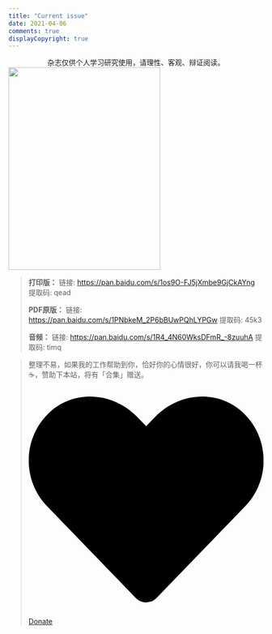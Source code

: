 ```yaml
---
title: "Current issue"
date: 2021-04-06
comments: true
displayCopyright: true 
---
```



<div style="text-align: center">杂志仅供个人学习研究使用，请理性、客观、辩证阅读。</div>

<img width=300 height=400 src='https://gitee.com/pylixm/picture/raw/master/2021-4-25/1619309817753-image.png'/>


> **打印版：** 链接: https://pan.baidu.com/s/1os9O-FJ5jXmbe9GjCkAYng 提取码: qead 
> 
> **PDF原版：** 链接: https://pan.baidu.com/s/1PNbkeM_2P6bBUwPQhLYPGw 提取码: 45k3 
> 
> **音频：** 链接: https://pan.baidu.com/s/1R4_4N60WksDFmR_-8zuuhA 提取码: timq 

> 整理不易，如果我的工作帮助到你，恰好你的心情很好，你可以请我喝一杯 ☕，赞助下本站，将有「合集」赠送。<a href='/donate/'><svg xmlns="http://www.w3.org/2000/svg" viewBox="0 0 512 512" class="icon donate"><path d="M462.3 62.6C407.5 15.9 326 24.3 275.7 76.2L256 96.5l-19.7-20.3C186.1 24.3 104.5 15.9 49.7 62.6c-62.8 53.6-66.1 149.8-9.9 207.9l193.5 199.8c12.5 12.9 32.8 12.9 45.3 0l193.5-199.8c56.3-58.1 53-154.3-9.8-207.9z"></path></svg> Donate</a>